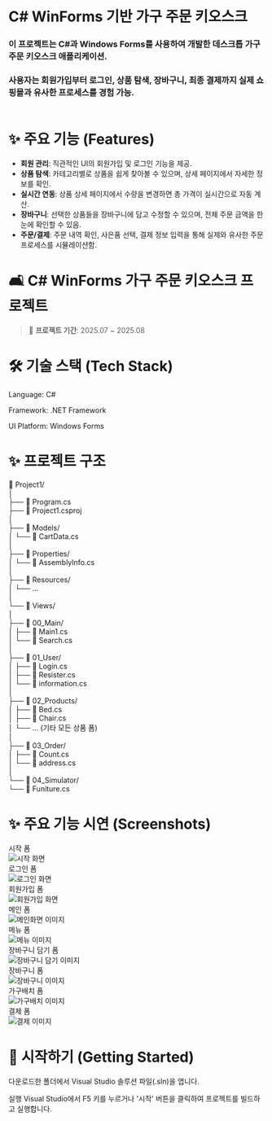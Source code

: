 
# C# WinForms 기반 가구 주문 키오스크

### 이 프로젝트는 C#과 Windows Forms를 사용하여 개발한 데스크톱 가구 주문 키오스크 애플리케이션. 
### 사용자는 회원가입부터 로그인, 상품 탐색, 장바구니, 최종 결제까지 실제 쇼핑몰과 유사한 프로세스를 경험 가능. <br><br>


# ✨ 주요 기능 (Features)

- **회원 관리**: 직관적인 UI의 회원가입 및 로그인 기능을 제공.
- **상품 탐색**: 카테고리별로 상품을 쉽게 찾아볼 수 있으며, 상세 페이지에서 자세한 정보를 확인.
- **실시간 연동**: 상품 상세 페이지에서 수량을 변경하면 총 가격이 실시간으로 자동 계산.
- **장바구니**: 선택한 상품들을 장바구니에 담고 수정할 수 있으며, 전체 주문 금액을 한눈에 확인할 수 있음.
- **주문/결제**: 주문 내역 확인, 사은품 선택, 결제 정보 입력을 통해 실제와 유사한 주문 프로세스를 시뮬레이션함.


# 🛋️ C# WinForms 가구 주문 키오스크 프로젝트

> 📅 **프로젝트 기간**: 2025.07 ~ 2025.08



# 🛠️ 기술 스택 (Tech Stack)

Language: C#

Framework: .NET Framework

UI Platform: Windows Forms

# ✨ 프로젝트 구조  <br>


📁 Project1/ <br>
│ <br>
├── 📄 Program.cs  <br>
├── 📄 Project1.csproj  <br>
│ <br>
├── 📁 Models/  <br>
│   └── 📄 CartData.cs  <br>
│ <br>
├── 📁 Properties/  <br>
│   └── 📄 AssemblyInfo.cs  <br>
│ <br>
├── 📁 Resources/  <br>
│   └── ... <br>
│ <br>
└── 📁 Views/  <br>
    │ <br>
    ├── 📁 00_Main/  <br>
    │   ├── 📄 Main1.cs  <br>
    │   └── 📄 Search.cs <br>
    │ <br>
    ├── 📁 01_User/ <br>
    │   ├── 📄 Login.cs <br>
    │   ├── 📄 Resister.cs <br>
    │   └── 📄 information.cs <br>
    │ <br>
    ├── 📁 02_Products/ <br>
    │   ├── 📄 Bed.cs <br>
    │   ├── 📄 Chair.cs <br>
    │   └── ... (기타 모든 상품 폼) <br>
    │ <br>
    ├── 📁 03_Order/ <br>
    │   ├── 📄 Count.cs <br>
    │   └── 📄 address.cs <br>
    │ <br>
    └── 📁 04_Simulator/ <br>
        └── 📄 Funiture.cs <br>
        
# ✨ 주요 기능 시연 (Screenshots)

시작 폼  
![시작 화면](./ReadMeimg/startimg.png)  
로그인 폼  
![로그인 화면](./ReadMeimg/loginimg.png)  
회원가입 폼  
![회원가입 화면](./ReadMeimg/registerimg.png)  
메인 폼  
![메인화면 이미지](./ReadMeimg/mainimg.png)  
메뉴 폼  
![메뉴 이미지](./ReadMeimg/menuimg.png)  
장바구니 담기 폼  
![장바구니 담기 이미지](./ReadMeimg/blanketimg.png)  
장바구니 폼  
![장바구니 이미지](./ReadMeimg/blanket2img.png)  
가구배치 폼  
![가구배치 이미지](./ReadMeimg/funitureimg.png)  
결제 폼  
![결제 이미지](./ReadMeimg/discountimg.png)  


# 🚀 시작하기 (Getting Started)

다운로드한 폴더에서 Visual Studio 솔루션 파일(.sln)을 엽니다.

실행
Visual Studio에서 F5 키를 누르거나 '시작' 버튼을 클릭하여 프로젝트를 빌드하고 실행합니다.

